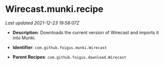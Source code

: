 # Wirecast.munki.recipe

_Last updated 2021-12-23 19:58:07Z_

- **Description**: Downloads the current version of Wirecast and imports it into Munki.

- **Identifier**: `com.github.foigus.munki.Wirecast`

- **Parent Recipes**: `com.github.foigus.download.Wirecast`